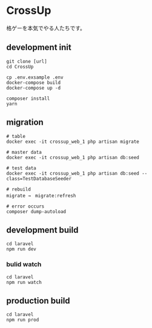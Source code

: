 # CrossUp
格ゲーを本気でやる人たちです。


## development init

```
git clone [url]
cd CrossUp

cp .env.exsample .env
docker-compose build
docker-compose up -d

composer install
yarn
```

## migration
```
# table
docker exec -it crossup_web_1 php artisan migrate

# master data
docker exec -it crossup_web_1 php artisan db:seed

# test data
docker exec -it crossup_web_1 php artisan db:seed --class=TestDatabaseSeeder

# rebuild
migrate →　migrate:refresh

# error occurs
composer dump-autoload
```

## development build

```
cd laravel
npm run dev
```

### bulid watch

```
cd laravel
npm run watch
```
## production build

```
cd laravel
npm run prod
```
